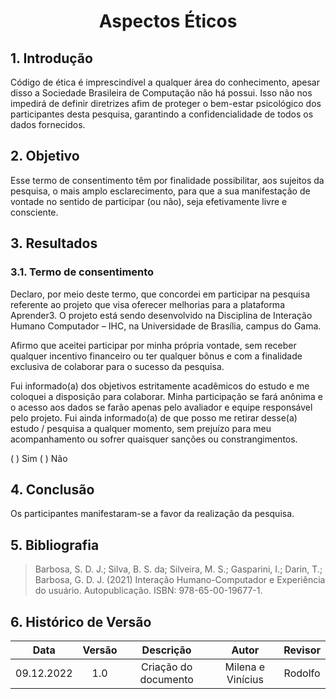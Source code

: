 # <center>Aspectos Éticos

## 1. Introdução

Código de ética é imprescindível a qualquer área do conhecimento, apesar disso a Sociedade Brasileira de Computação não há possui. Isso não nos impedirá de definir diretrizes afim de proteger o bem-estar psicológico dos participantes desta pesquisa, garantindo a confidencialidade de todos os dados fornecidos.
 
## 2. Objetivo

Esse termo de consentimento têm por finalidade possibilitar, aos sujeitos da pesquisa, o mais amplo esclarecimento, para que a sua manifestação de vontade no sentido de participar (ou não), seja efetivamente livre e consciente.

## 3. Resultados

### 3.1. Termo de consentimento

Declaro, por meio deste termo, que concordei em participar na pesquisa referente ao projeto que visa oferecer melhorias para a plataforma Aprender3. O projeto está sendo desenvolvido na Disciplina de Interação Humano Computador – IHC, na Universidade de Brasília, campus do Gama. 

Afirmo que aceitei participar por minha própria vontade, sem receber qualquer incentivo financeiro ou ter qualquer bônus e com a finalidade exclusiva de colaborar para o sucesso da pesquisa. 

Fui informado(a) dos objetivos estritamente acadêmicos do estudo e me coloquei a disposição para colaborar. Minha participação se fará anônima e o acesso aos dados se farão apenas pelo avaliador e equipe responsável pelo projeto. Fui ainda informado(a) de que posso me retirar desse(a) estudo / pesquisa a qualquer momento, sem prejuízo para meu acompanhamento ou sofrer quaisquer sanções ou constrangimentos.

( ) Sim
( ) Não

## 4. Conclusão

Os participantes manifestaram-se a favor da realização da pesquisa.
 
## 5. Bibliografia
> Barbosa, S. D. J.; Silva, B. S. da; Silveira, M. S.; Gasparini, I.; Darin, T.; Barbosa, G. D. J. (2021) Interação Humano-Computador e Experiência do usuário. Autopublicação. ISBN: 978-65-00-19677-1.

## 6. Histórico de Versão
 
| Data       | Versão | Descrição            | Autor             | Revisor |
|:----------:|:------:|:--------------------:|:-----------------:|:-------:|
| 09.12.2022 | 1.0 | Criação do documento | Milena e Vinícius | Rodolfo    |
 
